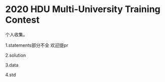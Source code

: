 # 2020 HDU Multi-University Training Contest

个人收集。

1.statements部分不全 欢迎提pr

2.solution

3.data

4.std